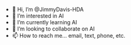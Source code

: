 - 👋 Hi, I’m @JimmyDavis-HDA
- 👀 I’m interested in AI
- 🌱 I’m currently learning AI
- 💞️ I’m looking to collaborate on AI
- 📫 How to reach me... email, text, phone, etc.

<!---
JimmyDavis-HDA/JimmyDavis-HDA is a ✨ special ✨ repository because its `README.md` (this file) appears on your GitHub profile.
You can click the Preview link to take a look at your changes.
--->
